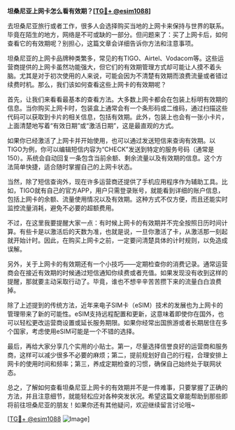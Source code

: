 **坦桑尼亚上网卡怎么看有效期？[[TG💪+ @esim1088](https://t.me/s/esim1088)]**

去坦桑尼亚旅行或者工作，很多人会选择购买当地的上网卡来保持与世界的联系。毕竟在陌生的地方，网络是不可或缺的一部分。但问题来了：买了上网卡后，如何查看它的有效期呢？别担心，这篇文章会详细告诉你方法和注意事项。

坦桑尼亚的上网卡品牌种类繁多，常见的有TIGO、Airtel、Vodacom等。这些运营商提供的上网卡虽然功能强大，但它们的有效期管理方式却可能让人摸不着头脑。尤其是对于初次使用的人来说，可能会因为不清楚有效期而浪费流量或者错过续费时机。那么，我们该如何查看这些上网卡的有效期呢？

首先，让我们来看看最基本的查看方法。大多数上网卡都会在包装上标明有效期的信息。当你购买上网卡时，包装盒上通常会有一个条形码或二维码，通过扫描这些代码可以获取到卡片的相关信息，包括有效期。此外，包装上也会有一张小卡片，上面清楚地写着“有效日期”或“激活日期”，这是最直观的方式。

如果你已经激活了上网卡并开始使用，也可以通过发送短信来查询有效期。以TIGO为例，你可以编辑短信内容为“CHECK”发送到特定的服务号码（通常是150）。系统会自动回复一条包含当前余额、剩余流量以及有效期的信息。这个方法简单快捷，适合随时掌握自己的上网卡状态。

当然，除了短信查询外，现在许多运营商还提供了手机应用程序作为辅助工具。比如，TIGO就有自己的官方APP，用户只需登录账号，就能看到详细的账户信息，包括上网卡的余额、流量使用情况以及有效期。这种方式不仅方便，而且还能实时监控流量消耗，避免不必要的超额费用。

不过，在这里我要提醒大家一点：有时候上网卡的有效期并不完全按照日历时间计算。有些卡是以激活后的天数为准，也就是说，一旦你激活了卡，从激活那一刻起就开始计时。因此，在购买上网卡之前，一定要问清楚具体的计时规则，以免造成误解。

另外，关于上网卡的有效期还有一个小技巧——定期检查你的消费记录。通常运营商会在接近有效期的时候通过短信通知你续费或者充值。如果发现没有收到这样的提醒，那就要主动采取行动了。毕竟，谁也不想辛辛苦苦攒下来的流量白白浪费掉。

除了上述提到的传统方法，近年来电子SIM卡（eSIM）技术的发展也为上网卡的管理带来了新的可能性。eSIM支持远程配置和更新，这意味着即使你在国外，也可以轻松更改运营商设置或延长服务期限。如果你经常出国旅游或者长期居住在多个国家，考虑使用eSIM可能是一个不错的选择。

最后，再给大家分享几个实用的小贴士。第一，尽量选择信誉良好的运营商和服务商，这样可以减少很多不必要的麻烦；第二，提前规划好自己的行程，合理安排上网卡的使用时间和频率；第三，养成定期检查的习惯，确保自己始终处于联网状态。

总之，了解如何查看坦桑尼亚上网卡的有效期并不是一件难事，只要掌握了正确的方法，并且注意细节，就能轻松应对各种突发状况。希望这篇文章能帮助到那些即将前往坦桑尼亚的朋友！如果你还有其他疑问，欢迎继续留言讨论哦~

[[TG💪+ @esim1088](https://t.me/s/esim1088) ![Image](https://i.postimg.cc/4NQfJmqS/Snipaste-2025-05-13-00-14-12.png)]